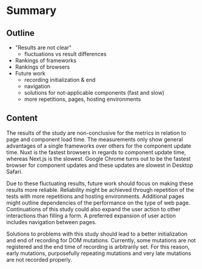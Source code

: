 # Summary

## Outline

- "Results are not clear"
  - fluctuations vs result differences
- Rankings of frameworks
- Rankings of browsers
- Future work
  - recording initialization & end
  - navigation
  - solutions for not-applicable components (fast and slow)
  - more repetitions, pages, hosting environments

## Content

The results of the study are non-conclusive for the metrics in relation to page and component load time. The measurements only show general advantages of a single frameworks over others for the component update time. Nuxt is the fastest browsers in regards to component update time, whereas Next.js is the slowest. Google Chrome turns out to be the fastest browser for component updates and these updates are slowest in Desktop Safari.

Due to these fluctuating results, future work should focus on making these results more reliable. Reliability might be achieved through repetition of the tests with more repetitions and hosting environments. Additional pages might outline dependencies of the performance on the type of web page.
Continuations of this study could also expand the user action to other interactions than filling a form. A preferred expansion of user action includes navigation between pages.

Solutions to problems with this study should lead to a better initialization and end of recording for DOM mutations. Currently, some mutations are not registered and the end time of recording is arbitrarily set. For this reason, early mutations, purposefully repeating mutations and very late mutations are not recorded properly.